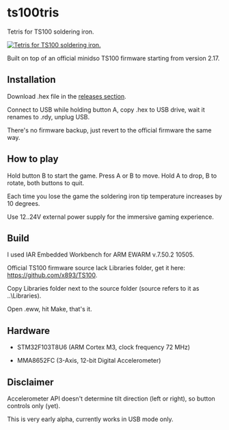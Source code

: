 ts100tris
=========

Tetris for TS100 soldering iron.

[![Tetris for TS100 soldering iron.](http://img.youtube.com/vi/Buzew1z1AhQ/0.jpg)](https://www.youtube.com/watch?v=Buzew1z1AhQ)

Built on top of an official minidso TS100 firmware starting from version 2.17.

Installation
------------
Download .hex file in the [releases section](https://github.com/joric/ts100tris/releases).

Connect to USB while holding button A, copy .hex to USB drive, wait it renames to .rdy, unplug USB.

There's no firmware backup, just revert to the official firmware the same way.


How to play
-----------

Hold button B to start the game. Press A or B to move. Hold A to drop, B to rotate, both buttons to quit.

Each time you lose the game the soldering iron tip temperature increases by 10 degrees.

Use 12..24V external power supply for the immersive gaming experience.


Build
-----

I used IAR Embedded Workbench for ARM EWARM v.7.50.2 10505.

Official TS100 firmware source lack Libraries folder, get it here: https://github.com/x893/TS100.

Copy Libraries folder next to the source folder (source refers to it as ..\Libraries).

Open .eww, hit Make, that's it.


Hardware
--------

* STM32F103T8U6 (ARM Cortex M3, clock frequency 72 MHz)

* MMA8652FC (3-Axis, 12-bit Digital Accelerometer)

Disclaimer
----------

Accelerometer API doesn't determine tilt direction (left or right), so button controls only (yet).

This is very early alpha, currently works in USB mode only.


